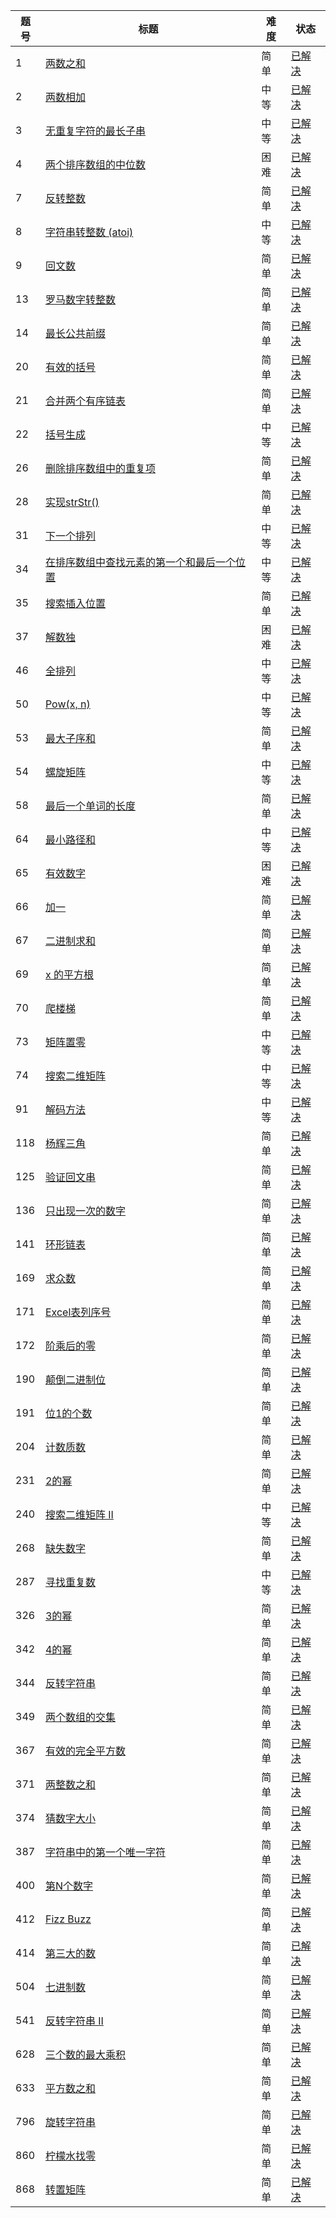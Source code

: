 |题号|标题|难度|状态|
|--------------|--------------|--------------|--------------|
|1|[两数之和](https://leetcode-cn.com/problems/two-sum/description/)|简单|[已解决](two-sum.cpp)|
|2|[两数相加](https://leetcode-cn.com/problems/add-two-numbers/description/)|中等|[已解决](add-two-numbers.cpp)|
|3|[无重复字符的最长子串](https://leetcode-cn.com/problems/longest-substring-without-repeating-characters/description/)|中等|[已解决](longest-substring-without-repeating-characters.cpp)|
|4|[两个排序数组的中位数](https://leetcode-cn.com/problems/median-of-two-sorted-arrays/description/)|困难|[已解决](median-of-two-sorted-arrays.cpp)|
|7|[反转整数](https://leetcode-cn.com/problems/reverse-integer/description/)|简单|[已解决](reverse-integer.cpp)|
|8|[字符串转整数 (atoi)](https://leetcode-cn.com/problems/string-to-integer-atoi/description/)|中等|[已解决](string-to-integer-atoi.cpp)|
|9|[回文数](https://leetcode-cn.com/problems/palindrome-number/description/)|简单|[已解决](palindrome-number.cpp)|
|13|[罗马数字转整数](https://leetcode-cn.com/problems/roman-to-integer/description/)|简单|[已解决](roman-to-integer.cpp)|
|14|[最长公共前缀](https://leetcode-cn.com/problems/longest-common-prefix/description/)|简单|[已解决](longest-common-prefix.cpp)|
|20|[有效的括号](https://leetcode-cn.com/problems/valid-parentheses/description/)|简单|[已解决](valid-parentheses.cpp)|
|21|[合并两个有序链表](https://leetcode-cn.com/problems/merge-two-sorted-lists/description/)|简单|[已解决](merge-two-sorted-lists.cpp)|
|22|[括号生成](https://leetcode-cn.com/problems/generate-parentheses/description/)|中等|[已解决](generate-parentheses.cpp)|
|26|[删除排序数组中的重复项](https://leetcode-cn.com/problems/remove-duplicates-from-sorted-array/description/)|简单|[已解决](remove-duplicates-from-sorted-array.cpp)|
|28|[实现strStr()](https://leetcode-cn.com/problems/implement-strstr/description/)|简单|[已解决](implement-strstr.cpp)|
|31|[下一个排列](https://leetcode-cn.com/problems/next-permutation/description/)|中等|[已解决](next-permutation.cpp)|
|34|[在排序数组中查找元素的第一个和最后一个位置](https://leetcode-cn.com/problems/find-first-and-last-position-of-element-in-sorted-array/description/)|中等|[已解决](find-first-and-last-position-of-element-in-sorted-array.cpp)|
|35|[搜索插入位置](https://leetcode-cn.com/problems/search-insert-position/description/)|简单|[已解决](search-insert-position.cpp)|
|37|[解数独](https://leetcode-cn.com/problems/sudoku-solver/description/)|困难|[已解决](sudoku-solver.cpp)|
|46|[全排列](https://leetcode-cn.com/problems/permutations/description/)|中等|[已解决](permutations.cpp)|
|50|[Pow(x, n)](https://leetcode-cn.com/problems/powx-n/description/)|中等|[已解决](powx-n.cpp)|
|53|[最大子序和](https://leetcode-cn.com/problems/maximum-subarray/description/)|简单|[已解决](maximum-subarray.cpp)|
|54|[螺旋矩阵](https://leetcode-cn.com/problems/spiral-matrix/description/)|中等|[已解决](spiral-matrix.cpp)|
|58|[最后一个单词的长度](https://leetcode-cn.com/problems/length-of-last-word/description/)|简单|[已解决](length-of-last-word.cpp)|
|64|[最小路径和](https://leetcode-cn.com/problems/minimum-path-sum/description/)|中等|[已解决](minimum-path-sum.cpp)|
|65|[有效数字](https://leetcode-cn.com/problems/valid-number/description/)|困难|[已解决](valid-number.py)|
|66|[加一](https://leetcode-cn.com/problems/plus-one/description/)|简单|[已解决](plus-one.cpp)|
|67|[二进制求和](https://leetcode-cn.com/problems/add-binary/description/)|简单|[已解决](add-binary.cpp)|
|69|[x 的平方根](https://leetcode-cn.com/problems/sqrtx/description/)|简单|[已解决](sqrtx.cpp)|
|70|[爬楼梯](https://leetcode-cn.com/problems/climbing-stairs/description/)|简单|[已解决](climbing-stairs.cpp)|
|73|[矩阵置零](https://leetcode-cn.com/problems/set-matrix-zeroes/description/)|中等|[已解决](set-matrix-zeroes.cpp)|
|74|[搜索二维矩阵](https://leetcode-cn.com/problems/search-a-2d-matrix/description/)|中等|[已解决](search-a-2d-matrix.cpp)|
|91|[解码方法](https://leetcode-cn.com/problems/decode-ways/description/)|中等|[已解决](decode-ways.cpp)|
|118|[杨辉三角](https://leetcode-cn.com/problems/pascals-triangle/description/)|简单|[已解决](pascals-triangle.cpp)|
|125|[验证回文串](https://leetcode-cn.com/problems/valid-palindrome/description/)|简单|[已解决](valid-palindrome.cpp)|
|136|[只出现一次的数字](https://leetcode-cn.com/problems/single-number/description/)|简单|[已解决](valid-palindrome.cpp)|
|141|[环形链表](https://leetcode-cn.com/problems/linked-list-cycle/description/)|简单|[已解决](linked-list-cycle.cpp)|
|169|[求众数](https://leetcode-cn.com/problems/majority-element/description/)|简单|[已解决](majority-element.cpp)|
|171|[Excel表列序号](https://leetcode-cn.com/problems/excel-sheet-column-number/description/)|简单|[已解决](excel-sheet-column-number.cpp)|
|172|[阶乘后的零](https://leetcode-cn.com/problems/factorial-trailing-zeroes/description/)|简单|[已解决](factorial-trailing-zeroes.cpp)|
|190|[颠倒二进制位](https://leetcode-cn.com/problems/reverse-bits/description/)|简单|[已解决](reverse-bits.cpp)|
|191|[位1的个数](https://leetcode-cn.com/problems/number-of-1-bits/description/)|简单|[已解决](number-of-1-bits.cpp)|
|204|[计数质数](https://leetcode-cn.com/problems/count-primes/description/)|简单|[已解决](count-primes.cpp)|
|231|[2的幂](https://leetcode-cn.com/problems/power-of-two/description/)|简单|[已解决](power-of-two.cpp)|
|240|[搜索二维矩阵 II](https://leetcode-cn.com/problems/search-a-2d-matrix-ii/description/)|中等|[已解决](search-a-2d-matrix-ii.cpp)|
|268|[缺失数字](https://leetcode-cn.com/problems/missing-number/description/)|简单|[已解决](missing-number.cpp)|
|287|[寻找重复数](https://leetcode-cn.com/problems/find-the-duplicate-number/description/)|中等|[已解决](find-the-duplicate-number.cpp)|
|326|[3的幂](https://leetcode-cn.com/problems/power-of-three/description/)|简单|[已解决](power-of-three.cpp)|
|342|[4的幂](https://leetcode-cn.com/problems/power-of-four/description/)|简单|[已解决](power-of-four.cpp)|
|344|[反转字符串](https://leetcode-cn.com/problems/reverse-string/description/)|简单|[已解决](reverse-string.cpp)|
|349|[两个数组的交集](https://leetcode-cn.com/problems/intersection-of-two-arrays/description/)|简单|[已解决](intersection-of-two-arrays.cpp)|
|367|[有效的完全平方数](https://leetcode-cn.com/problems/valid-perfect-square/description/)|简单|[已解决](valid-perfect-square.cpp)|
|371|[两整数之和](https://leetcode-cn.com/problems/sum-of-two-integers/description/)|简单|[已解决](sum-of-two-integers.cpp)|
|374|[猜数字大小](https://leetcode-cn.com/problems/guess-number-higher-or-lower/description/)|简单|[已解决](guess-number-higher-or-lower.cpp)|
|387|[字符串中的第一个唯一字符](https://leetcode-cn.com/problems/first-unique-character-in-a-string/description/)|简单|[已解决](first-unique-character-in-a-string.cpp)|
|400|[第N个数字](https://leetcode-cn.com/problems/nth-digit/description/)|简单|[已解决](nth-digit.cpp)|
|412|[Fizz Buzz](https://leetcode-cn.com/problems/fizz-buzz/description/)|简单|[已解决](fizz-buzz.cpp)|
|414|[第三大的数](https://leetcode-cn.com/problems/third-maximum-number/description/)|简单|[已解决](third-maximum-number.cpp)|
|504|[七进制数](https://leetcode-cn.com/problems/base-7/description/)|简单|[已解决](base-7.cpp)|
|541|[反转字符串 II](https://leetcode-cn.com/problems/reverse-string-ii/description/)|简单|[已解决](reverse-string-ii.cpp)|
|628|[三个数的最大乘积](https://leetcode-cn.com/problems/maximum-product-of-three-numbers/description/)|简单|[已解决](maximum-product-of-three-numbers.cpp)|
|633|[平方数之和](https://leetcode-cn.com/problems/sum-of-square-numbers/description/)|简单|[已解决](sum-of-square-numbers.cpp)|
|796|[旋转字符串](https://leetcode-cn.com/problems/rotate-string/description/)|简单|[已解决](rotate-string.cpp)|
|860|[柠檬水找零](https://leetcode-cn.com/problems/lemonade-change/description/)|简单|[已解决](lemonade-change.cpp)|
|868|[转置矩阵](https://leetcode-cn.com/problems/transpose-matrix/description/)|简单|[已解决](transpose-matrix.cpp)|
